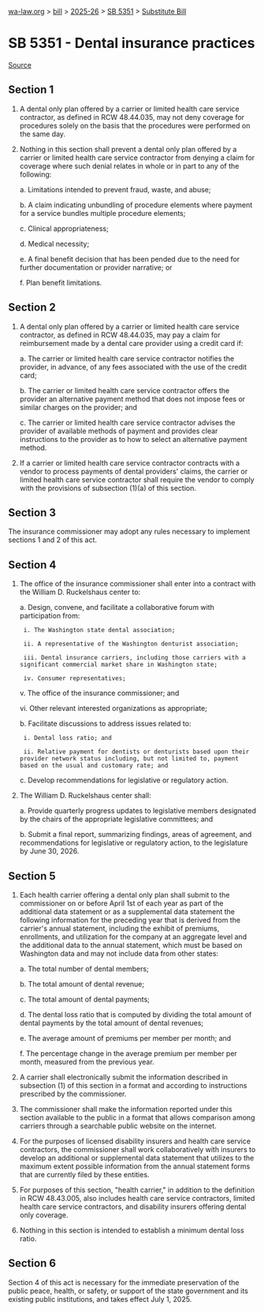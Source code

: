 [wa-law.org](/) > [bill](/bill/) > [2025-26](/bill/2025-26/) > [SB 5351](/bill/2025-26/sb/5351/) > [Substitute Bill](/bill/2025-26/sb/5351/S/)

# SB 5351 - Dental insurance practices

[Source](http://lawfilesext.leg.wa.gov/biennium/2025-26/Pdf/Bills/Senate%20Bills/5351-S.pdf)

## Section 1
1. A dental only plan offered by a carrier or limited health care service contractor, as defined in RCW 48.44.035, may not deny coverage for procedures solely on the basis that the procedures were performed on the same day.

2. Nothing in this section shall prevent a dental only plan offered by a carrier or limited health care service contractor from denying a claim for coverage where such denial relates in whole or in part to any of the following:

    a. Limitations intended to prevent fraud, waste, and abuse;

    b. A claim indicating unbundling of procedure elements where payment for a service bundles multiple procedure elements;

    c. Clinical appropriateness;

    d. Medical necessity;

    e. A final benefit decision that has been pended due to the need for further documentation or provider narrative; or

    f. Plan benefit limitations.

## Section 2
1. A dental only plan offered by a carrier or limited health care service contractor, as defined in RCW 48.44.035, may pay a claim for reimbursement made by a dental care provider using a credit card if:

    a. The carrier or limited health care service contractor notifies the provider, in advance, of any fees associated with the use of the credit card;

    b. The carrier or limited health care service contractor offers the provider an alternative payment method that does not impose fees or similar charges on the provider; and

    c. The carrier or limited health care service contractor advises the provider of available methods of payment and provides clear instructions to the provider as to how to select an alternative payment method.

2. If a carrier or limited health care service contractor contracts with a vendor to process payments of dental providers' claims, the carrier or limited health care service contractor shall require the vendor to comply with the provisions of subsection (1)(a) of this section.

## Section 3
The insurance commissioner may adopt any rules necessary to implement sections 1 and 2 of this act.

## Section 4
1. The office of the insurance commissioner shall enter into a contract with the William D. Ruckelshaus center to:

    a. Design, convene, and facilitate a collaborative forum with participation from:

        i. The Washington state dental association;

        ii. A representative of the Washington denturist association;

        iii. Dental insurance carriers, including those carriers with a significant commercial market share in Washington state;

        iv. Consumer representatives;

    v. The office of the insurance commissioner; and

    vi. Other relevant interested organizations as appropriate;

    b. Facilitate discussions to address issues related to:

        i. Dental loss ratio; and

        ii. Relative payment for dentists or denturists based upon their provider network status including, but not limited to, payment based on the usual and customary rate; and

    c. Develop recommendations for legislative or regulatory action.

2. The William D. Ruckelshaus center shall:

    a. Provide quarterly progress updates to legislative members designated by the chairs of the appropriate legislative committees; and

    b. Submit a final report, summarizing findings, areas of agreement, and recommendations for legislative or regulatory action, to the legislature by June 30, 2026.

## Section 5
1. Each health carrier offering a dental only plan shall submit to the commissioner on or before April 1st of each year as part of the additional data statement or as a supplemental data statement the following information for the preceding year that is derived from the carrier's annual statement, including the exhibit of premiums, enrollments, and utilization for the company at an aggregate level and the additional data to the annual statement, which must be based on Washington data and may not include data from other states:

    a. The total number of dental members;

    b. The total amount of dental revenue;

    c. The total amount of dental payments;

    d. The dental loss ratio that is computed by dividing the total amount of dental payments by the total amount of dental revenues;

    e. The average amount of premiums per member per month; and

    f. The percentage change in the average premium per member per month, measured from the previous year.

2. A carrier shall electronically submit the information described in subsection (1) of this section in a format and according to instructions prescribed by the commissioner.

3. The commissioner shall make the information reported under this section available to the public in a format that allows comparison among carriers through a searchable public website on the internet.

4. For the purposes of licensed disability insurers and health care service contractors, the commissioner shall work collaboratively with insurers to develop an additional or supplemental data statement that utilizes to the maximum extent possible information from the annual statement forms that are currently filed by these entities.

5. For purposes of this section, "health carrier," in addition to the definition in RCW 48.43.005, also includes health care service contractors, limited health care service contractors, and disability insurers offering dental only coverage.

6. Nothing in this section is intended to establish a minimum dental loss ratio.

## Section 6
Section 4 of this act is necessary for the immediate preservation of the public peace, health, or safety, or support of the state government and its existing public institutions, and takes effect July 1, 2025.
